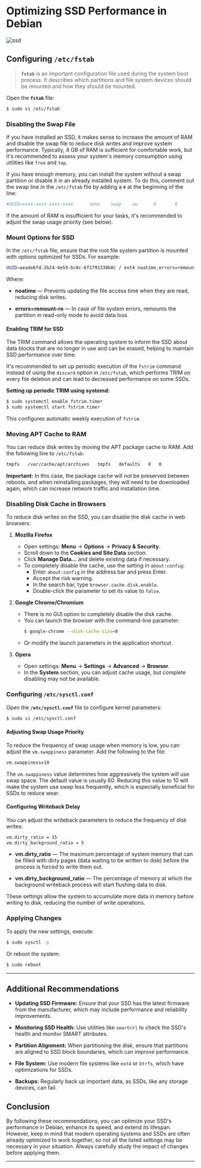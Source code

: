 # Optimizing SSD Performance in Debian

![ssd](https://github.com/user-attachments/assets/89a5b350-0d47-4b31-baf6-2d7cdb4af145)

## Configuring `/etc/fstab`

> **`fstab`** is an important configuration file used during the system boot process. It describes which partitions and file system devices should be mounted and how they should be mounted.

Open the **`fstab`** file:

```bash
$ sudo vi /etc/fstab
```

### Disabling the Swap File

If you have installed an SSD, it makes sense to increase the amount of RAM and disable the swap file to reduce disk writes and improve system performance. Typically, 4 GB of RAM is sufficient for comfortable work, but it's recommended to assess your system's memory consumption using utilities like `free` and `top`.

If you have enough memory, you can install the system without a swap partition or disable it in an already installed system. To do this, comment out the swap line in the `/etc/fstab` file by adding a `#` at the beginning of the line:

```bash
#UUID=xxxx-xxxx-xxxx-xxxx      none    swap    sw      0       0
```

If the amount of RAM is insufficient for your tasks, it's recommended to adjust the swap usage priority (see below).

### Mount Options for SSD

In the `/etc/fstab` file, ensure that the root file system partition is mounted with options optimized for SSDs. For example:

```bash
UUID=aeade6fd-2b24-4e59-bc8c-6f1791338b0c / ext4 noatime,errors=remount-ro 0 1
```

Where:

- **noatime** — Prevents updating the file access time when they are read, reducing disk writes.

- **errors=remount-ro** — In case of file system errors, remounts the partition in read-only mode to avoid data loss.

#### Enabling TRIM for SSD

The TRIM command allows the operating system to inform the SSD about data blocks that are no longer in use and can be erased, helping to maintain SSD performance over time.

It's recommended to set up periodic execution of the `fstrim` command instead of using the `discard` option in `/etc/fstab`, which performs TRIM on every file deletion and can lead to decreased performance on some SSDs.

**Setting up periodic TRIM using systemd:**

```bash
$ sudo systemctl enable fstrim.timer
$ sudo systemctl start fstrim.timer
```

This configures automatic weekly execution of `fstrim`.

### Moving APT Cache to RAM

You can reduce disk writes by moving the APT package cache to RAM. Add the following line to `/etc/fstab`:

```bash
tmpfs   /var/cache/apt/archives   tmpfs   defaults   0   0
```

**Important:** In this case, the package cache will not be preserved between reboots, and when reinstalling packages, they will need to be downloaded again, which can increase network traffic and installation time.

### Disabling Disk Cache in Browsers

To reduce disk writes on the SSD, you can disable the disk cache in web browsers:

1. **Mozilla Firefox**

   - Open settings: **Menu** → **Options** → **Privacy & Security**.
   - Scroll down to the **Cookies and Site Data** section.
   - Click **Manage Data...** and delete existing data if necessary.
   - To completely disable the cache, use the setting in `about:config`:
     - Enter `about:config` in the address bar and press Enter.
     - Accept the risk warning.
     - In the search bar, type `browser.cache.disk.enable`.
     - Double-click the parameter to set its value to `false`.

2. **Google Chrome/Chromium**

   - There is no GUI option to completely disable the disk cache.
   - You can launch the browser with the command-line parameter:
     ```bash
     $ google-chrome --disk-cache-size=0
     ```
   - Or modify the launch parameters in the application shortcut.

3. **Opera**

   - Open settings: **Menu** → **Settings** → **Advanced** → **Browser**.
   - In the **System** section, you can adjust cache usage, but complete disabling may not be available.

### Configuring `/etc/sysctl.conf`

Open the **`/etc/sysctl.conf`** file to configure kernel parameters:

```bash
$ sudo vi /etc/sysctl.conf
```

#### Adjusting Swap Usage Priority

To reduce the frequency of swap usage when memory is low, you can adjust the `vm.swappiness` parameter. Add the following to the file:

```bash
vm.swappiness=10
```

The `vm.swappiness` value determines how aggressively the system will use swap space. The default value is usually 60. Reducing this value to 10 will make the system use swap less frequently, which is especially beneficial for SSDs to reduce wear.

#### Configuring Writeback Delay

You can adjust the writeback parameters to reduce the frequency of disk writes:

```bash
vm.dirty_ratio = 15
vm.dirty_background_ratio = 5
```

- **vm.dirty_ratio** — The maximum percentage of system memory that can be filled with dirty pages (data waiting to be written to disk) before the process is forced to write them out.

- **vm.dirty_background_ratio** — The percentage of memory at which the background writeback process will start flushing data to disk.

These settings allow the system to accumulate more data in memory before writing to disk, reducing the number of write operations.

### Applying Changes

To apply the new settings, execute:

```bash
$ sudo sysctl -p
```

Or reboot the system:

```bash
$ sudo reboot
```

---

## Additional Recommendations

- **Updating SSD Firmware:** Ensure that your SSD has the latest firmware from the manufacturer, which may include performance and reliability improvements.

- **Monitoring SSD Health:** Use utilities like `smartctl` to check the SSD's health and monitor SMART attributes.

- **Partition Alignment:** When partitioning the disk, ensure that partitions are aligned to SSD block boundaries, which can improve performance.

- **File System:** Use modern file systems like `ext4` or `btrfs`, which have optimizations for SSDs.

- **Backups:** Regularly back up important data, as SSDs, like any storage devices, can fail.

## Conclusion

By following these recommendations, you can optimize your SSD's performance in Debian, enhance its speed, and extend its lifespan. However, keep in mind that modern operating systems and SSDs are often already optimized to work together, so not all the listed settings may be necessary in your situation. Always carefully study the impact of changes before applying them.

---
